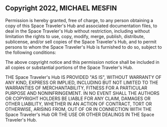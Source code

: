 ## Copyright 2022, MICHAEL MESFIN

Permission is hereby granted, free of charge, to any person obtaining a copy of this Space Traveler's Hub and associated documentation files, to deal in the Space Traveler's Hub without restriction, including without limitation the rights to use, copy, modify, merge, publish, distribute, sublicense, and/or sell copies of the Space Traveler's Hub, and to permit persons to whom the Space Traveler's Hub is furnished to do so, subject to the following conditions:

The above copyright notice and this permission notice shall be included in all copies or substantial portions of the Space Traveler's Hub.

THE Space Traveler's Hub IS PROVIDED "AS IS", WITHOUT WARRANTY OF ANY KIND, EXPRESS OR IMPLIED, INCLUDING BUT NOT LIMITED TO THE WARRANTIES OF MERCHANTABILITY, FITNESS FOR A PARTICULAR PURPOSE AND NONINFRINGEMENT. IN NO EVENT SHALL THE AUTHORS OR COPYRIGHT HOLDERS BE LIABLE FOR ANY CLAIM, DAMAGES OR OTHER LIABILITY, WHETHER IN AN ACTION OF CONTRACT, TORT OR OTHERWISE, ARISING FROM, OUT OF OR IN CONNECTION WITH THE Space Traveler's Hub OR THE USE OR OTHER DEALINGS IN THE Space Traveler's Hub.
